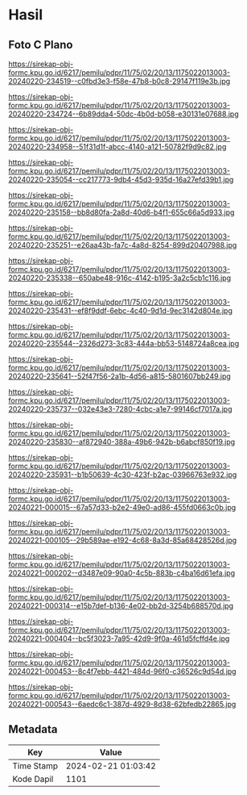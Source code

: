 # Hasil

## Foto C Plano

https://sirekap-obj-formc.kpu.go.id/6217/pemilu/pdpr/11/75/02/20/13/1175022013003-20240220-234519--c0fbd3e3-f58e-47b8-b0c8-29147f119e3b.jpg

https://sirekap-obj-formc.kpu.go.id/6217/pemilu/pdpr/11/75/02/20/13/1175022013003-20240220-234724--6b89dda4-50dc-4b0d-b058-e30131e07688.jpg

https://sirekap-obj-formc.kpu.go.id/6217/pemilu/pdpr/11/75/02/20/13/1175022013003-20240220-234958--51f31d1f-abcc-4140-a121-50782f9d9c82.jpg

https://sirekap-obj-formc.kpu.go.id/6217/pemilu/pdpr/11/75/02/20/13/1175022013003-20240220-235054--cc217773-9db4-45d3-935d-16a27efd39b1.jpg

https://sirekap-obj-formc.kpu.go.id/6217/pemilu/pdpr/11/75/02/20/13/1175022013003-20240220-235158--bb8d80fa-2a8d-40d6-b4f1-655c66a5d933.jpg

https://sirekap-obj-formc.kpu.go.id/6217/pemilu/pdpr/11/75/02/20/13/1175022013003-20240220-235251--e26aa43b-fa7c-4a8d-8254-899d20407988.jpg

https://sirekap-obj-formc.kpu.go.id/6217/pemilu/pdpr/11/75/02/20/13/1175022013003-20240220-235338--650abe48-916c-4142-b195-3a2c5cb1c116.jpg

https://sirekap-obj-formc.kpu.go.id/6217/pemilu/pdpr/11/75/02/20/13/1175022013003-20240220-235431--ef8f9ddf-6ebc-4c40-9d1d-9ec3142d804e.jpg

https://sirekap-obj-formc.kpu.go.id/6217/pemilu/pdpr/11/75/02/20/13/1175022013003-20240220-235544--2326d273-3c83-444a-bb53-5148724a8cea.jpg

https://sirekap-obj-formc.kpu.go.id/6217/pemilu/pdpr/11/75/02/20/13/1175022013003-20240220-235641--52f47f56-2a1b-4d56-a815-5801607bb249.jpg

https://sirekap-obj-formc.kpu.go.id/6217/pemilu/pdpr/11/75/02/20/13/1175022013003-20240220-235737--032e43e3-7280-4cbc-a1e7-99146cf7017a.jpg

https://sirekap-obj-formc.kpu.go.id/6217/pemilu/pdpr/11/75/02/20/13/1175022013003-20240220-235830--af872940-388a-49b6-942b-b6abcf850f19.jpg

https://sirekap-obj-formc.kpu.go.id/6217/pemilu/pdpr/11/75/02/20/13/1175022013003-20240220-235931--b1b50639-4c30-423f-b2ac-03966763e932.jpg

https://sirekap-obj-formc.kpu.go.id/6217/pemilu/pdpr/11/75/02/20/13/1175022013003-20240221-000015--67a57d33-b2e2-49e0-ad86-455fd0663c0b.jpg

https://sirekap-obj-formc.kpu.go.id/6217/pemilu/pdpr/11/75/02/20/13/1175022013003-20240221-000105--29b589ae-e192-4c68-8a3d-85a68428526d.jpg

https://sirekap-obj-formc.kpu.go.id/6217/pemilu/pdpr/11/75/02/20/13/1175022013003-20240221-000202--d3487e09-90a0-4c5b-883b-c4ba16d61efa.jpg

https://sirekap-obj-formc.kpu.go.id/6217/pemilu/pdpr/11/75/02/20/13/1175022013003-20240221-000314--e15b7def-b136-4e02-bb2d-3254b688570d.jpg

https://sirekap-obj-formc.kpu.go.id/6217/pemilu/pdpr/11/75/02/20/13/1175022013003-20240221-000404--bc5f3023-7a95-42d9-9f0a-461d5fcffd4e.jpg

https://sirekap-obj-formc.kpu.go.id/6217/pemilu/pdpr/11/75/02/20/13/1175022013003-20240221-000453--8c4f7ebb-4421-484d-96f0-c36526c9d54d.jpg

https://sirekap-obj-formc.kpu.go.id/6217/pemilu/pdpr/11/75/02/20/13/1175022013003-20240221-000543--6aedc6c1-387d-4929-8d38-62bfedb22865.jpg


## Metadata

| Key        | Value               |
| ---------- | ------------------- |
| Time Stamp | 2024-02-21 01:03:42 |
| Kode Dapil | 1101                |



